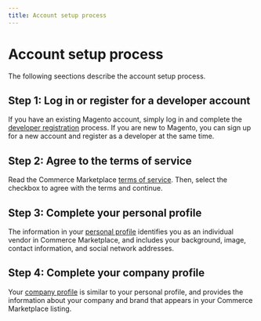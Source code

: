 ```yaml
---
title: Account setup process
---
```


# Account setup process

The following seections describe the account setup process.

## Step 1: Log in or register for a developer account

If you have an existing Magento account, simply log in and complete the [developer registration](../developer-register/) process. If you are new to Magento, you can sign up for a new account and register as a developer at the same time.

## Step 2: Agree to the terms of service

Read the Commerce Marketplace [terms of service](https://magento.com/legal/terms/marketplace-xcelerate). Then, select the checkbox to agree with the terms and continue.

## Step 3: Complete your personal profile

The information in your [personal profile](../developer-register/) identifies you as an individual vendor in Commerce Marketplace, and includes your background, image, contact information, and social network addresses.

## Step 4: Complete your company profile

Your [company profile](../profile-company/) is similar to your personal profile, and provides the information about your company and brand that appears in your Commerce Marketplace listing.
